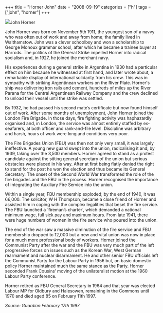 +++
title = "Horner John"
date = "2008-09-19"
categories = ["h"]
tags = ["john", "horner"]
+++

![](http://79.170.40.183/grahamstevenson.me.uk/images/stories/horner%20john.jpg)John Horner

John Horner was born on November 5th 1911, the youngest son of a navvy who was often out of work and away from home; the family lived in Walthamstow. John was a clever schoolboy and won a scholarship to George Monoux grammar school, after which he became a trainee buyer at Harrods. The politics of the General Strike impelled Horner into radical socialism and, in 1927, he joined the merchant navy.

His experiences during a general strike in Argentina in 1930 had a particular effect on him because he witnessed at first hand, and later wrote about, a remarkable display of international solidarity from his crew. This was in sympathy with striking Argentinean workers on the River Plate. Horner's ship was delivering iron rails and cement, hundreds of miles up the River Parana for the Central Argentinean Railway Company and the crew declined to unload their vessel until the strike was settled.

By 1932, he had passed his second mate’s certificate but now found himself out of work. After some months of unemployment, John Horner joined the London Fire Brigade. In those days, fire fighting activity was haphazardly organised and, in London, the service was almost entirely staffed by ex-seafarers, at both officer and rank-and-file level. Discipline was arbitrary and harsh, hours of work were long and conditions very poor.  

The Fire Brigades Union (FBU) was then not only very small, it was largely ineffective. A young new guard swept into the union, radicalising it and, by 1939, taking over the 3,500 members. Horner agreed to stand as a protest candidate against the sitting general secretary of the union but serious obstacles were placed in his way. After at first being flatly denied the right to stand for the post he won the election and thus became its General Secretary. The onset of the Second World War transformed the role of the fire brigades and the FBU in the process. Horner recognised the importance of integrating the Auxiliary Fire Service into the union.

Within a single year, FBU membership exploded; by the end of 1940, it was 66,000. The solicitor, W H Thompson, became a close friend of Horner and assisted him in coping with the complex legalities that beset the fire service. The FBU launched a \`fireman’s charter’, which demanded a national minimum wage, full sick pay and maximum hours. From late 1941, there were huge numbers of women in the fire service who poured into the union.

The end of the war saw a massive diminution of the fire service and FBU membership dropped to 12,000 but a new and vital union was now in place for a much more professional body of workers. Horner joined the Communist Party after the war and the FBU was very much part of the left progressive forces on issues such as the Korean War, West German rearmament and nuclear disarmament. He and other senior FBU officials left the Communist Party for the Labour Party in 1956 but, on basic domestic policy Horner maintained much the same stance as the Party. Horner seconded Frank Cousins’ moving of the unilateralist motion at the 1960 Labour Party conference. 

Horner retired as FBU General Secretary in 1964 and that year was elected Labour MP for Oldbury and Halesowen, remaining in the Commons until 1970 and died aged 85 on February 11th 1997.

_Source: Guardian_ _February 17th 1997_
